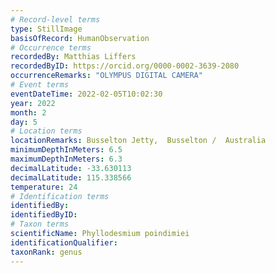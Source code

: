 ```yaml
---
# Record-level terms
type: StillImage
basisOfRecord: HumanObservation
# Occurrence terms
recordedBy: Matthias Liffers
recordedByID: https://orcid.org/0000-0002-3639-2080
occurrenceRemarks: "OLYMPUS DIGITAL CAMERA"
# Event terms
eventDateTime: 2022-02-05T10:02:30
year: 2022
month: 2
day: 5
# Location terms
locationRemarks: Busselton Jetty,  Busselton /  Australia
minimumDepthInMeters: 6.5
maximumDepthInMeters: 6.3
decimalLatitude: -33.630113
decimalLatitude: 115.338566
temperature: 24
# Identification terms
identifiedBy: 
identifiedByID: 
# Taxon terms
scientificName: Phyllodesmium poindimiei
identificationQualifier: 
taxonRank: genus
---
```

